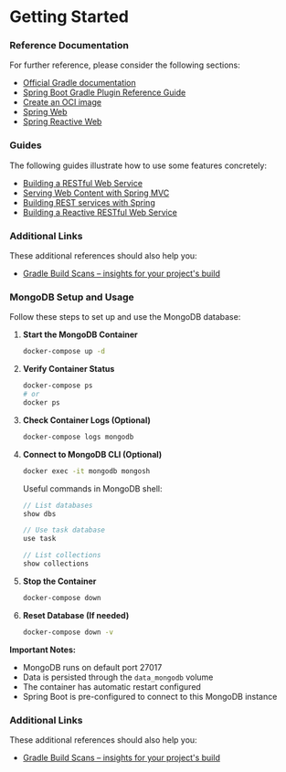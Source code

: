 # Getting Started

### Reference Documentation

For further reference, please consider the following sections:

* [Official Gradle documentation](https://docs.gradle.org)
* [Spring Boot Gradle Plugin Reference Guide](https://docs.spring.io/spring-boot/3.4.5/gradle-plugin)
* [Create an OCI image](https://docs.spring.io/spring-boot/3.4.5/gradle-plugin/packaging-oci-image.html)
* [Spring Web](https://docs.spring.io/spring-boot/3.4.5/reference/web/servlet.html)
* [Spring Reactive Web](https://docs.spring.io/spring-boot/3.4.5/reference/web/reactive.html)

### Guides

The following guides illustrate how to use some features concretely:

* [Building a RESTful Web Service](https://spring.io/guides/gs/rest-service/)
* [Serving Web Content with Spring MVC](https://spring.io/guides/gs/serving-web-content/)
* [Building REST services with Spring](https://spring.io/guides/tutorials/rest/)
* [Building a Reactive RESTful Web Service](https://spring.io/guides/gs/reactive-rest-service/)

### Additional Links

These additional references should also help you:

* [Gradle Build Scans – insights for your project's build](https://scans.gradle.com#gradle)

### MongoDB Setup and Usage

Follow these steps to set up and use the MongoDB database:

1. **Start the MongoDB Container**
   ```bash
   docker-compose up -d
   ```

2. **Verify Container Status**
   ```bash
   docker-compose ps
   # or
   docker ps
   ```

3. **Check Container Logs (Optional)**
   ```bash
   docker-compose logs mongodb
   ```

4. **Connect to MongoDB CLI (Optional)**
   ```bash
   docker exec -it mongodb mongosh
   ```
   Useful commands in MongoDB shell:
   ```javascript
   // List databases
   show dbs
   
   // Use task database
   use task
   
   // List collections
   show collections
   ```

5. **Stop the Container**
   ```bash
   docker-compose down
   ```

6. **Reset Database (If needed)**
   ```bash
   docker-compose down -v
   ```

**Important Notes:**
- MongoDB runs on default port 27017
- Data is persisted through the `data_mongodb` volume
- The container has automatic restart configured
- Spring Boot is pre-configured to connect to this MongoDB instance

### Additional Links

These additional references should also help you:

* [Gradle Build Scans – insights for your project's build](https://scans.gradle.com#gradle)

